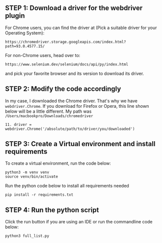 ## STEP 1: Download a driver for the webdriver plugin
For Chrome users, you can find the driver at (Pick a suitable driver for your Operating System):
```
https://chromedriver.storage.googleapis.com/index.html?path=93.0.4577.15/
```
For non-Chrome users, head over to:
```commandline
https://www.selenium.dev/selenium/docs/api/py/index.html
```
and pick your favorite browser and its version to download its driver.

## STEP 2: Modify the code accordingly
In my case, I downloaded the Chrome driver. That's why we have ``webdriver.Chrome``. If you download for Firefox 
or Opera, this line shown below will be a little different. My path was ``/Users/macbookpro/Downloads/chromedriver``
```
11. driver = webdriver.Chrome('/absolute/path/to/driver/you/downloaded')
```

## STEP 3: Create a Virtual environment and install requirements
To create a virtual environment, run the code below:
```commandline
python3 -m venv venv
source venv/bin/activate
```
Run the python code below to install all requirements needed
```commandline
pip install -r requirements.txt
```

## STEP 4: Run the python script
Click the run button if you are using an IDE or run the commandline code below:
```commandline
python3 full_list.py
```